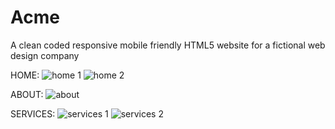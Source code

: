 # Acme
A clean coded responsive mobile friendly HTML5 website for a fictional web design company

HOME:
![home 1](https://user-images.githubusercontent.com/32364768/45565076-1f8d4500-b870-11e8-9eeb-b414f39b887d.PNG)
![home 2](https://user-images.githubusercontent.com/32364768/45565079-21ef9f00-b870-11e8-96d5-46d647c0812d.PNG)

ABOUT:
![about](https://user-images.githubusercontent.com/32364768/45565087-24ea8f80-b870-11e8-853b-3868ee1b7b62.PNG)

SERVICES:
![services 1](https://user-images.githubusercontent.com/32364768/45565091-274ce980-b870-11e8-9248-c8088b004362.PNG)
![services 2](https://user-images.githubusercontent.com/32364768/45565094-2a47da00-b870-11e8-9e6a-7abd1f38c901.PNG)
